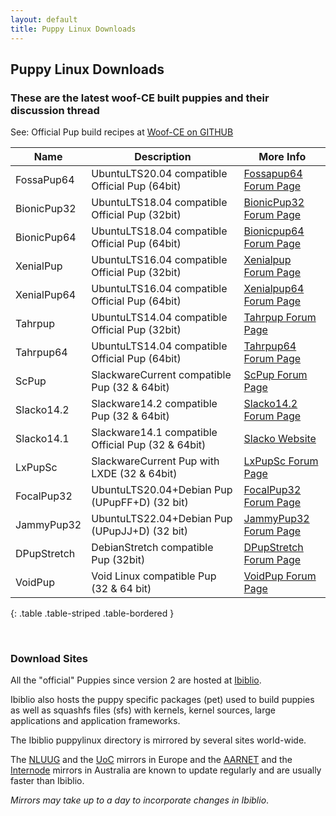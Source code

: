 ```yaml
---
layout: default
title: Puppy Linux Downloads
---
```

## Puppy Linux Downloads

### These are the latest woof-CE built puppies and their discussion thread

See: Official Pup build recipes at [Woof-CE on GITHUB]

|  Name          |       Description                                | More Info                   |
|----------------|--------------------------------------------------|-----------------------------|
|FossaPup64      |UbuntuLTS20.04 compatible Official Pup (64bit)    |[Fossapup64 Forum Page][uf64]|
|BionicPup32     |UbuntuLTS18.04 compatible Official Pup (32bit)    |[BionicPup32 Forum Page][ub32]|
|BionicPup64     |UbuntuLTS18.04 compatible Official Pup (64bit)    |[Bionicpup64 Forum Page][ub64]|
|XenialPup       |UbuntuLTS16.04 compatible Official Pup (32bit)    |[Xenialpup Forum Page][ux32]  |
|XenialPup64     |UbuntuLTS16.04 compatible Official Pup (64bit)    |[Xenialpup64 Forum Page][ux64]|
|Tahrpup         |UbuntuLTS14.04 compatible Official Pup (32bit)    |[Tahrpup Forum Page][ut32]    |
|Tahrpup64       |UbuntuLTS14.04 compatible Official Pup (64bit)    |[Tahrpup64 Forum Page][ut64]  |
|ScPup           |SlackwareCurrent compatible Pup (32 & 64bit)      |[ScPup Forum Page][slc]      |
|Slacko14.2      |Slackware14.2 compatible Pup (32 & 64bit)         |[Slacko14.2 Forum Page][slb] |
|Slacko14.1      |Slackware14.1 compatible Official Pup (32 & 64bit)|[Slacko Website][sla]        |
|LxPupSc         |SlackwareCurrent Pup with LXDE (32 & 64bit)       |[LxPupSc Forum Page][lxp]    |
|FocalPup32      |UbuntuLTS20.04+Debian Pup (UPupFF+D) (32 bit)     |[FocalPup32 Forum Page][uf32] |
|JammyPup32      |UbuntuLTS22.04+Debian Pup (UPupJJ+D) (32 bit)     |[JammyPup32 Forum Page][uj32] |
|DPupStretch     |DebianStretch compatible Pup (32bit)              |[DPupStretch Forum Page][dps]|
|VoidPup         |Void Linux compatible Pup (32 & 64 bit)           |[VoidPup Forum Page][vpup] |
{: .table .table-striped .table-bordered }

[Woof-CE on GITHUB]: https://github.com/puppylinux-woof-CE/woof-CE/tree/testing/woof-distro
[sla]: http://slacko.eezy.xyz
[ut32]: https://oldforum.puppylinux.com/viewtopic.php?t=96178
[ut64]: https://oldforum.puppylinux.com/viewtopic.php?t=96748
[lxp]: https://forum.puppylinux.com/viewforum.php?f=121
[slb]: https://forum.puppylinux.com/viewtopic.php?t=192
[ux32]: https://oldforum.puppylinux.com/viewtopic.php?t=106479
[ux64]: https://oldforum.puppylinux.com/viewtopic.php?t=107331
[ub32]: https://forum.puppylinux.com/viewtopic.php?t=165
[uf64]: https://forum.puppylinux.com/viewtopic.php?f=146&t=820
[uf32]: https://forum.puppylinux.com/viewtopic.php?f=144&t=405
[uj32]: https://forum.puppylinux.com/viewtopic.php?t=5799
[ub64]: https://forum.puppylinux.com/viewtopic.php?t=99
[slc]: https://forum.puppylinux.com/viewforum.php?f=122
[dps]: https://oldforum.puppylinux.com/viewtopic.php?t=112125
[vpup]: https://forum.puppylinux.com/viewtopic.php?t=5270

<br/>

### Download Sites

All the "official" Puppies since version 2 are hosted at [Ibiblio](http://distro.ibiblio.org/puppylinux/).

Ibiblio also hosts the puppy specific packages (pet) used to build puppies as 
well as squashfs files (sfs) with kernels, kernel sources, large applications 
and application frameworks.

The Ibiblio puppylinux directory is mirrored by several sites world-wide.

The [NLUUG](https://ftp.nluug.nl/ftp/pub/os/Linux/distr/puppylinux/) and the 
[UoC](http://ftp.cc.uoc.gr/mirrors/linux/puppylinux/) mirrors in Europe and 
the [AARNET](http://mirror.aarnet.edu.au/pub/puppylinux/) and the 
[Internode](http://mirror.internode.on.net/pub/puppylinux/) mirrors in 
Australia are known to update regularly and are usually faster than Ibiblio.

_Mirrors may take up to a day to incorporate changes in Ibiblio_.
